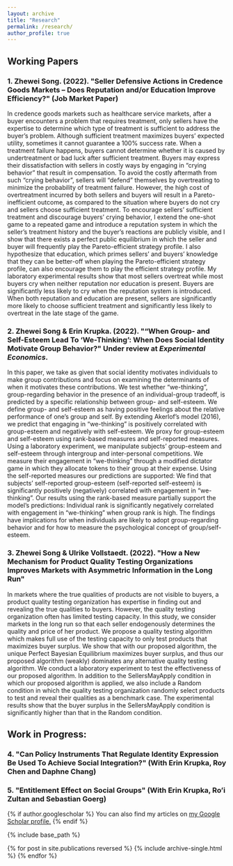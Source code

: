 ```yaml
---
layout: archive
title: "Research"
permalink: /research/
author_profile: true
---
```


## Working Papers

### 1. Zhewei Song. (2022). "Seller Defensive Actions in Credence Goods Markets – Does Reputation and/or Education Improve Efficiency?" (Job Market Paper)
In credence goods markets such as healthcare service markets, after a buyer encounters a problem that requires treatment, only sellers have the expertise to determine which type of treatment is sufficient to address the buyer’s problem. Although sufficient treatment maximizes buyers’ expected utility, sometimes it cannot guarantee a 100% success rate. When a treatment failure happens, buyers cannot determine whether it is caused by undertreatment or bad luck after sufficient treatment. Buyers may express their dissatisfaction with sellers in costly ways by engaging in “crying behavior” that result in compensation. To avoid the costly aftermath from such “crying behavior”, sellers will “defend” themselves by overtreating to minimize the probability of treatment failure. However, the high cost of overtreatment incurred by both sellers and buyers will result in a Pareto-inefficient outcome, as compared to the situation where buyers do not cry and sellers choose sufficient treatment. To encourage sellers’ sufficient treatment and discourage buyers’ crying behavior, I extend the one-shot game to a repeated game and introduce a reputation system in which the seller’s treatment history and the buyer’s reactions are publicly visible, and I show that there exists a perfect public equilibrium in which the seller and buyer will frequently play the Pareto-efficient strategy profile. I also hypothesize that education, which primes sellers’ and buyers’ knowledge that they can be better-off when playing the Pareto-efficient strategy profile, can also encourage them to play the efficient strategy profile. My laboratory experimental results show that most sellers overtreat while most buyers cry when neither reputation nor education is present. Buyers are significantly less likely to cry when the reputation system is introduced. When both reputation and education are present, sellers are significantly more likely to choose sufficient treatment and significantly less likely to overtreat in the late stage of the game.


### 2. Zhewei Song & Erin Krupka. (2022). "“When Group- and Self-Esteem Lead To ‘We-Thinking’: When Does Social Identity Motivate Group Behavior?" Under review at *Experimental Economics*.
In this paper, we take as given that social identity motivates individuals to make group contributions and focus on examining the determinants of when it motivates these contributions. We test whether “we-thinking”, group-regarding behavior in the presence of an individual-group tradeoff, is predicted by a specific relationship between group- and self-esteem. We define group- and self-esteem as having positive feelings about the relative performance of one’s group and self. By extending Akerlof’s model (2016), we predict that engaging in “we-thinking” is positively correlated with group-esteem and negatively with self-esteem. We proxy for group-esteem and self-esteem using rank-based measures and self-reported measures. Using a laboratory experiment, we manipulate subjects’ group-esteem and self-esteem through intergroup and inter-personal competitions. We measure their engagement in “we-thinking” through a modified dictator game in which they allocate tokens to their group at their expense. Using the self-reported measures our predictions are supported: We find that subjects’ self-reported group-esteem (self-reported self-esteem) is significantly positively (negatively) correlated with engagement in “we-thinking”. Our results using the rank-based measure partially support the model’s predictions: Individual rank is significantly negatively correlated with engagement in “we-thinking” when group rank is high. The findings have implications for when individuals are likely to adopt group-regarding behavior and for how to measure the psychological concept of group/self-esteem.


### 3.	Zhewei Song & Ulrike Vollstaedt. (2022). "How a New Mechanism for Product Quality Testing Organizations Improves Markets with Asymmetric Information in the Long Run"
In markets where the true qualities of products are not visible to buyers, a product quality testing organization has expertise in finding out and revealing the true qualities to buyers. However, the quality testing organization often has limited testing capacity. In this study, we consider markets in the long run so that each seller endogenously determines the quality and price of her product. We propose a quality testing algorithm which makes full use of the testing capacity to only test products that maximizes buyer surplus. We show that with our proposed algorithm, the unique Perfect Bayesian Equilibrium maximizes buyer surplus, and thus our proposed algorithm (weakly) dominates any alternative quality testing algorithm. We conduct a laboratory experiment to test the effectiveness of our proposed algorithm. In addition to the SellersMayApply condition in which our proposed algorithm is applied, we also include a Random condition in which the quality testing organization randomly select products to test and reveal their qualities as a benchmark case. The experimental results show that the buyer surplus in the SellersMayApply condition is significantly higher than that in the Random condition.


## Work in Progress:
### 4. "Can Policy Instruments That Regulate Identity Expression Be Used To Achieve Social Integration?" (With Erin Krupka, Roy Chen and Daphne Chang)

### 5. "Entitlement Effect on Social Groups" (With Erin Krupka, Ro’i Zultan and Sebastian Goerg)

{% if author.googlescholar %}
  You can also find my articles on <u><a href="{{author.googlescholar}}">my Google Scholar profile</a>.</u>
{% endif %}

{% include base_path %}

{% for post in site.publications reversed %}
  {% include archive-single.html %}
{% endfor %}
